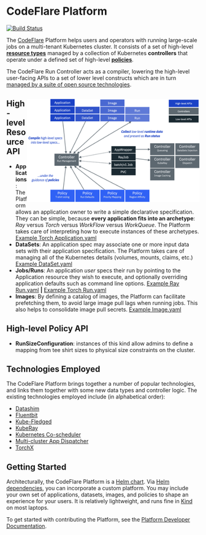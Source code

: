 # CodeFlare Platform

[![Build Status](https://v3.travis.ibm.com/cloud-computer/codeflare-platform.svg?token=Xarp6oK5BSTVsrSknEPZ&branch=main)](https://v3.travis.ibm.com/cloud-computer/codeflare-platform)

The [CodeFlare](https://codeflare.dev) Platform helps users and
operators with running large-scale jobs on a multi-tenant Kubernetes
cluster. It consists of a set of high-level [**resource
types**](#resource-types) managed by a collection of Kubernetes
**controllers** that operate under a defined set of high-level
[**policies**](#policy-types).

The CodeFlare Run Controller acts as a compiler, lowering the
high-level user-facing APIs to a set of lower level constructs which
are in turn [managed by a suite of open source
technologies](#technologies-employed).

<img src="docs/codeflare-platform-architecture.png" alt="CodeFlare Architecture" align="right" width="450">

<a name="resource-types">

## High-level Resource API

- **Applications**: The Platform allows an application owner to write
  a simple declarative specification. They can be simple, because
  **every application fits into an archetype**: *Ray* versus *Torch*
  versus *WorkFlow* versus *WorkQueue*. The Platform takes care of
  interpreting how to execute instances of these archetypes.  [Example Torch
  Application.yaml](watsonx_ai/charts/applications/templates/examples/torch/lightning.yaml)
- **DataSets**: An application spec may associate one or more input
  data sets with their application specification. The Platform takes
  care of managing all of the Kubernetes details (volumes, mounts, claims,
  etc.) [Example
  DataSet.yaml](https://github.ibm.com/nickm/codeflare-platform/blob/rm/tests/templates/datasets/s3-test.yaml)
- **Jobs/Runs**: An application *user* specs their run by pointing to
  the Application resource they wish to execute, and optionally
  overriding application defaults such as command line
  options. [Example Ray
  Run.yaml](tests/runs/watsonx_ai/ray/qiskit.yaml) **|** [Example
  Torch Run.yaml](tests/runs/watsonx_ai/torch/lightning.yaml)
- **Images**: By defining a catalog of images, the Platform can
  facilitate prefetching them, to avoid large image pull lags when
  running jobs. This also helps to consolidate image pull
  secrets. [Example
  Image.yaml](watsonx_ai/charts/images/templates/lightning.yaml)

<a name="policy-types">

## High-level Policy API

- **RunSizeConfiguration**: instances of this kind allow admins to
  define a mapping from tee shirt sizes to physical size constraints
  on the cluster.
  
## Technologies Employed

The CodeFlare Platform brings together a number of popular
technologies, and links them together with some new data types and
controller logic. The existing technologies employed include (in
alphabetical order):

- [Datashim](https://github.com/datashim-io/datashim)
- [Fluentbit](https://fluentbit.io/)
- [Kube-Fledged](https://github.com/senthilrch/kube-fledged)
- [KubeRay](https://github.com/ray-project/kuberay)
- [Kubernetes Co-scheduler](https://github.com/kubernetes-sigs/scheduler-plugins)
- [Multi-cluster App Dispatcher](https://github.com/project-codeflare/multi-cluster-app-dispatcher)
- [TorchX](https://pytorch.org/torchx/latest/)

## Getting Started

Architecturally, the CodeFlare Platform is a [Helm
chart](https://helm.sh). Via [Helm
dependencies](https://helm.sh/docs/helm/helm_dependency/), you can
incorporate a custom platform. You may include your own set of
applications, datasets, images, and policies to shape an experience
for your users. It is relatively lightweight, and runs fine in
[Kind](#local-development-using-kind) on most laptops.

To get started with contributing the Platform, see the
[Platform Developer Documentation](docs/development.md).
